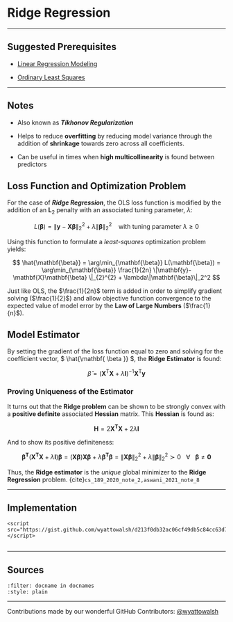 # Ridge Regression

---

## Suggested Prerequisites

- [Linear Regression Modeling](https://makeuseofdata.com/machine_learning_and_data_mining/regression/index.html#linear-regression-modeling)

- [Ordinary Least Squares](https://makeuseofdata.com/machine_learning_and_data_mining/models/ols/index.html)

---

## Notes

- Also known as ***Tikhonov Regularization***

- Helps to reduce **overfitting** by reducing model variance through the addition of **shrinkage** towards zero across all coefficients. 

- Can be useful in times when **high multicollinearity** is found between predictors

## Loss Function and Optimization Problem

For the case of ***Ridge Regression***, the OLS loss function is modified by the addition of an $\mathbf{L}_2$ penalty with an associated tuning parameter, $\lambda$:

$$
L(\mathbf{\beta}) =  \|\mathbf{y} - \mathbf{X}\mathbf{\beta}\|_2^2 + \lambda\|\mathbf{\beta}\|_2^2 \: \: \: \text{ with tuning parameter $\lambda \geq 0$} 
$$

Using this function to formulate a *least-squares* optimization problem yields:

$$
\hat{\mathbf{\beta}} = \arg\min_{\mathbf{\beta}}  L(\mathbf{\beta}) = \arg\min_{\mathbf{\beta}} \frac{1}{2n} \|\mathbf{y}-\mathbf{X}\mathbf{\beta} \|_{2}^{2} + \lambda\|\mathbf{\beta}\|_2^2 
$$

Just like OLS, the $\frac{1}{2n}$ term is added in order to simplify gradient solving ($\frac{1}{2}$) and allow objective function convergence to the expected value of model error by the **Law of Large Numbers** ($\frac{1}{n}$).

## Model Estimator

By setting the gradient of the loss function equal to zero and solving for the coefficient vector, $ \hat{\mathbf{ \beta }} $, the **Ridge Estimator** is found:

$$
{\hat {\beta }}=(\mathbf {X} ^{\mathsf {T}}\mathbf {X} +\lambda \mathbf {I} )^{-1}\mathbf {X} ^{\mathsf {T}}\mathbf {y}
$$

### Proving Uniqueness of the Estimator

It turns out that the **Ridge problem** can be shown to be strongly convex with a **positive definite** associated **Hessian** matrix. This **Hessian** is found as: 

$$
\mathbf{H} = 2\mathbf{X}^\mathbf{T}\mathbf{X} + 2 \lambda \mathbf {I}
$$

And to show its positive definiteness:

$$
\mathbf{\beta}^\mathbf{T} (\mathbf{X}^\mathbf{T}\mathbf{X} + \lambda \mathbf {I})\mathbf{\beta} = (\mathbf{X}\mathbf{\beta})\mathbf{X}\mathbf{\beta} + \lambda \mathbf{\beta}^\mathbf{T}\mathbf{\beta} = \|\mathbf{X}\mathbf{\beta}\|_2^2 + \lambda \|\mathbf{\beta}\|_2^2 \succ 0 \: \: \: \forall \:\:\:  \mathbf{\beta} \neq \mathbf{0}
$$

Thus, the **Ridge estimator** is the *unique* global minimizer to the **Ridge Regression** problem. {cite}`cs_189_2020_note_2,aswani_2021_note_8`

---

## Implementation

```{tabbed} Python
<script src="https://gist.github.com/wyattowalsh/d213f0db32ac06cf49db5c84cc63d720.js"></script>
```
```{tabbed} R

```

---

## Sources

```{bibliography} references.bib
:filter: docname in docnames
:style: plain
```

---

Contributions made by our wonderful GitHub Contributors: [@wyattowalsh](https://github.com/wyattowalsh)

